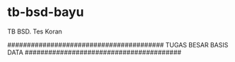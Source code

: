 # tb-bsd-bayu
TB BSD. Tes Koran

########################################
TUGAS BESAR BASIS DATA
########################################
